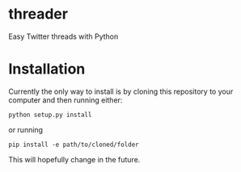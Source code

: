# threader
Easy Twitter threads with Python

# Installation
Currently the only way to install is by cloning this repository to your
computer and then running either:

`python setup.py install`

or running

`pip install -e path/to/cloned/folder`

This will hopefully change in the future.

